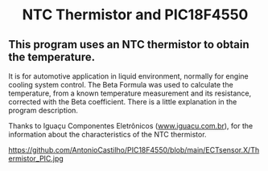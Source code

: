 
# <h1 align="center"> NTC Thermistor and PIC18F4550

## This program uses an NTC thermistor to obtain the temperature.

It is for automotive application in liquid environment, normally for engine cooling system control.
The Beta Formula was used to calculate the temperature, from a known temperature measurement and its resistance, corrected with the Beta coefficient.
There is a little explanation in the program description.

Thanks to Iguaçu Componentes Eletrônicos (www.iguacu.com.br), for the information about the characteristics of the NTC thermistor.

 https://github.com/AntonioCastilho/PIC18F4550/blob/main/ECTsensor.X/Thermistor_PIC.jpg
 

